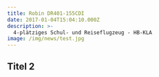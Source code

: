 ```yaml
---
title: Robin DR401-155CDI
date: 2017-01-04T15:04:10.000Z
description: >-
  4-plätziges Schul- und Reiseflugzeug - HB-KLA
image: /img/news/test.jpg
---
```


## Titel 2